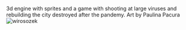 3d engine with sprites and a game with shooting at large viruses and rebuilding the city destroyed after the pandemy.
Art by Paulina Pacura
![wirosozek](https://user-images.githubusercontent.com/33597927/113122062-91052700-9213-11eb-9e86-ddcf14e6b5d3.png)
